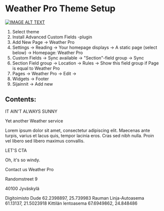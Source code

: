 # Weather Pro Theme Setup

[![IMAGE ALT TEXT](http://img.youtube.com/vi/84p7mn2bMo4/0.jpg)](http://www.youtube.com/watch?v=Y84p7mn2bMo4 "Weather Pro Theme Setup Guide")

1. Select theme
2. Install Advanced Custom Fields -plugin
3. Add New Page -> Weather Pro
4. Settings -> Reading -> Your homepage displays ->  A static page (select below) -> Homepage: Weather Pro
5. Custom Fields -> Sync available -> "Section"-field group -> Sync
6. Section Field group -> Location -> Rules -> Show this field group if Page is equal to Weather Pro
7. Pages -> Weather Pro -> Edit -> 
8. Widgets -> Footer
9. Sijainnit -> Add new

## Contents:

IT AIN'T ALWAYS SUNNY

Yet another Weather service

Lorem ipsum dolor sit amet, consectetur adipiscing elit. Maecenas ante turpis, varius et lacus quis, tempor lacinia eros. Cras sed nibh nulla. Proin vel libero sed libero maximus convallis.

LET'S CTA

Oh, it's so windy.

Contact us
Weather Pro

Randomstreet 9

40100 Jyväskylä

Digitoimisto Dude   		 62.2398897, 25.739983
Rauman Linja-Autoasema   	 61.13137, 21.5023918
Kittilän lentoasema   		 67.6949862, 24.848486
